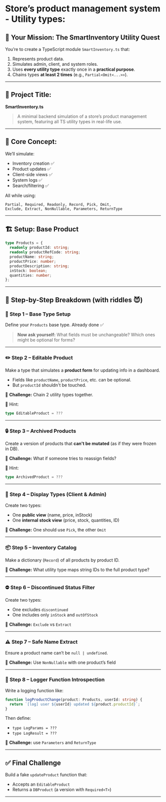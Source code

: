 # Store’s product management system - Utility types:

## 🎯 **Your Mission: The SmartInventory Utility Quest**

You’re to create a TypeScript module `SmartInventory.ts` that:

1. Represents product data.
2. Simulates admin, client, and system roles.
3. Uses **every utility type** exactly once in a **practical purpose**.
4. Chains types **at least 2 times** (e.g., `Partial<Omit<...>>`).

----------------------------------------------------------------------
## 💼 Project Title:

**SmartInventory.ts**

> A minimal backend simulation of a store’s product management system, featuring all TS utility types in real-life use.

---

## 🧠 Core Concept:

We’ll simulate:

* Inventory creation ✅
* Product updates ✅
* Client-side views ✅
* System logs ✅
* Search/filtering ✅

All while using:

```
Partial, Required, Readonly, Record, Pick, Omit,
Exclude, Extract, NonNullable, Parameters, ReturnType
```

---

## 🏗️ Setup: Base Product

```ts
type Products = {
  readonly productId: string;
  readonly productRefCode: string;
  productName: string;
  productPrice: number;
  productDescription: string;
  inStock: boolean;
  quantities: number;
};
```
----------------------------------------------------------------------

## 🧩 Step-by-Step Breakdown (with riddles 😈)

### 🧱 Step 1 – Base Type Setup

Define your `Products` base type. Already done ✅

> **Now ask yourself:** What fields must be unchangeable? Which ones might be optional for forms?

---

### ✏️ Step 2 – Editable Product

Make a type that simulates a **product form** for updating info in a dashboard.

* Fields like `productName`, `productPrice`, etc. can be optional.
* But `productId` shouldn't be touched.

🧠 **Challenge:** Chain 2 utility types together.

🧩 Hint:

```ts
type EditableProduct = ???
```

---

### 🔒 Step 3 – Archived Products

Create a version of products that **can't be mutated** (as if they were frozen in DB).

🧠 **Challenge:** What if someone tries to reassign fields?

🧩 Hint:

```ts
type ArchivedProduct = ???
```

---

### 🧾 Step 4 – Display Types (Client & Admin)

Create two types:

* One **public view** (name, price, inStock)
* One **internal stock view** (price, stock, quantities, ID)

🧠 **Challenge:** One should use `Pick`, the other `Omit`

---

### 📦 Step 5 – Inventory Catalog

Make a dictionary (`Record`) of all products by product ID.

🧠 **Challenge:** What utility type maps string IDs to the full product type?

---

### ⛔ Step 6 – Discontinued Status Filter

Create two types:

* One excludes `discontinued`
* One includes only `inStock` and `outOfStock`

🧠 **Challenge:** `Exclude` vs `Extract`

---

### ⚠️ Step 7 – Safe Name Extract

Ensure a product name can’t be `null | undefined`.

🧠 **Challenge:** Use `NonNullable` with one product’s field

---

### 🔧 Step 8 – Logger Function Introspection

Write a logging function like:

```ts
function logProductChange(product: Products, userId: string) {
  return `[log] user ${userId} updated ${product.productId}`;
}
```

Then define:

* `type LogParams = ???`
* `type LogResult = ???`

🧠 **Challenge:** use `Parameters` and `ReturnType`

---

## ✅ Final Challenge

Build a fake `updateProduct` function that:

* Accepts an `EditableProduct`
* Returns a `DBProduct` (a version with `Required<T>`)

---

